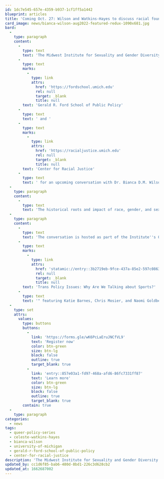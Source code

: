 ```yaml
---
id: 1dc7e545-657e-4359-b937-1cf1ff5a1442
blueprint: articles
title: 'Coming Oct. 27: Wilson and Watkins-Hayes to discuss racial foundations of public policy in virtual conversation'
card_image: news/bianca-wilson-aug2022-featured-redux-1090x681.jpg
bard:
  -
    type: paragraph
    content:
      -
        type: text
        text: 'The Midwest Institute for Sexuality and Gender Diversity is partnering with the University of Michigan''s '
      -
        type: text
        marks:
          -
            type: link
            attrs:
              href: 'https://fordschool.umich.edu'
              rel: null
              target: _blank
              title: null
        text: 'Gerald R. Ford School of Public Policy'
      -
        type: text
        text: ' and '
      -
        type: text
        marks:
          -
            type: link
            attrs:
              href: 'https://racialjustice.umich.edu'
              rel: null
              target: _blank
              title: null
        text: 'Center for Racial Justice'
      -
        type: text
        text: ' for an upcoming conversation with Dr. Bianca D.M. Wilson of the Williams Institute, a public policy research institute focused on sexuality and gender issues. The event, "Racial Foundations of Public Policy: LGBT Rights," will be held virtually on Thursday, October 27. '
  -
    type: paragraph
    content:
      -
        type: text
        text: 'The historical roots and impact of race, gender, and sexuality shape public policy as both a disciplinary field and as a course of action. This program brings Dr. Wilson into conversation with Dr. Celeste Watkins-Hayes. Wilson, the Rabbi Zacky Senior Scholar of Public Policy at the Williams Institute, is an expert in system-involved LGBTQ youth, LGBT poverty, and sexual health among queer women. Watkins-Hayes, dean of U-M''s Ford School, is internationally-recognized for her research at the intersection of inequality, public policy, and institutions, with a special focus on urban poverty and race, class, and gender studies.'
  -
    type: paragraph
    content:
      -
        type: text
        text: 'The conversation is hosted as part of the Institute''s Queer Policy Series, a program that convenes policymakers, leaders, and students to examine policies at various levels that impact queer and trans students and youth, and provides tools for effecting policy changes that embrace and affirm diverse sexualities and genders. It is also part of the Ford School and Center for Racial Justice''s Racial Foundations of Public Policy Series, and follows a 2021 collaboration with the Ford School on "'
      -
        type: text
        marks:
          -
            type: link
            attrs:
              href: 'statamic://entry::3b2719eb-9fce-437a-85e2-597c086365e9'
              rel: null
              target: _blank
              title: null
        text: 'Trans Policy Issues: Why Are We Talking about Sports?'
      -
        type: text
        text: '" featuring Katie Barnes, Chris Mosier, and Naomi Goldberg. Attendance for this year''s event is once again free and open to the public. '
  -
    type: set
    attrs:
      values:
        type: buttons
        buttons:
          -
            link: 'https://forms.gle/wK6PcLaEruJNCfVL9'
            text: 'Register now'
            color: btn-green
            size: btn-lg
            block: false
            outline: true
            target_blank: true
          -
            link: 'entry::857e03a1-fd97-468a-afd6-86fc7331ff87'
            text: 'Learn more'
            color: btn-green
            size: btn-lg
            block: false
            outline: true
            target_blank: true
        contain: true
  -
    type: paragraph
categories:
  - news
tags:
  - queer-policy-series
  - celeste-watkins-hayes
  - bianca-wilson
  - university-of-michigan
  - gerald-r-ford-school-of-public-policy
  - center-for-racial-justice
description: 'The Midwest Institute for Sexuality and Gender Diversity is partnering with the University of Michigan''s Gerald R. Ford School of Public Policy and Center for Racial Justice for an upcoming conversation with Dr. Bianca D.M. Wilson of the Williams Institute, a public policy research institute focused on sexuality and gender issues. The event, "Racial foundations of public policy: LGBT rights," will be held virtually on Thursday, October 27.'
updated_by: cc1d6f85-bab6-480d-8bd1-226c3d628cb2
updated_at: 1662687002
---
```

